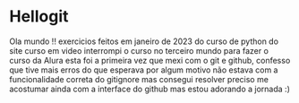 # Hellogit
Ola mundo !!
exercicios feitos em janeiro de 2023 do curso de python do site curso em video 
interrompi o curso no terceiro mundo para fazer o curso da Alura 
esta foi a primeira vez que mexi com o git e github, confesso que tive mais erros do que esperava
por algum motivo não estava com a funcionalidade correta do gitignore mas consegui resolver 
preciso me acostumar ainda com a interface do github mas estou adorando a jornada :)
